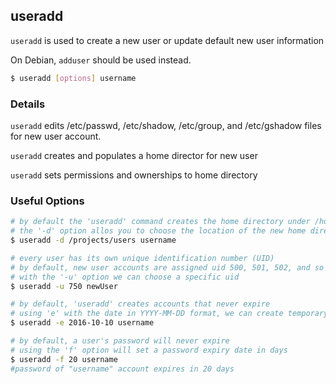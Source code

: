 ---
---

useradd
--------

`useradd` is used to create a new user or update default new user information 

On Debian, `adduser` should be used instead.  


~~~ bash
$ useradd [options] username
~~~

<!--more-->

### Details
`useradd` edits /etc/passwd, /etc/shadow, /etc/group, and /etc/gshadow files for new user account.

`useradd` creates and populates a home director for new user

`useradd` sets permissions and ownerships to home directory

### Useful Options
~~~bash
# by default the 'useradd' command creates the home directory under /home directory with username
# the '-d' option allos you to choose the location of the new home directory.
$ useradd -d /projects/users username
~~~



~~~bash
# every user has its own unique identification number (UID)
# by default, new user accounts are assigned uid 500, 501, 502, and so on
# with the '-u' option we can choose a specific uid
$ useradd -u 750 newUser
~~~


~~~bash
# by default, 'useradd' creates accounts that never expire
# using 'e' with the date in YYYY-MM-DD format, we can create temporary accounts
$ useradd -e 2016-10-10 username
~~~


~~~bash
# by default, a user's password will never expire
# using the 'f' option will set a password expiry date in days
$ useradd -f 20 username		
#password of "username" account expires in 20 days
~~~





